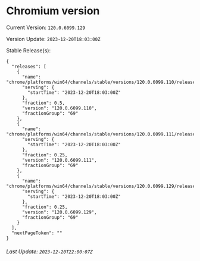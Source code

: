 # Chromium version

Current Version: `120.0.6099.129`

Version Update: `2023-12-20T18:03:00Z`

Stable Release(s):
```
{
  "releases": [
    {
      "name": "chrome/platforms/win64/channels/stable/versions/120.0.6099.110/releases/1703095380",
      "serving": {
        "startTime": "2023-12-20T18:03:00Z"
      },
      "fraction": 0.5,
      "version": "120.0.6099.110",
      "fractionGroup": "69"
    },
    {
      "name": "chrome/platforms/win64/channels/stable/versions/120.0.6099.111/releases/1703095380",
      "serving": {
        "startTime": "2023-12-20T18:03:00Z"
      },
      "fraction": 0.25,
      "version": "120.0.6099.111",
      "fractionGroup": "69"
    },
    {
      "name": "chrome/platforms/win64/channels/stable/versions/120.0.6099.129/releases/1703095380",
      "serving": {
        "startTime": "2023-12-20T18:03:00Z"
      },
      "fraction": 0.25,
      "version": "120.0.6099.129",
      "fractionGroup": "69"
    }
  ],
  "nextPageToken": ""
}
```

###### Last Update: `2023-12-20T22:00:07Z`
        